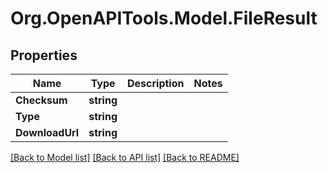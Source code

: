 # Org.OpenAPITools.Model.FileResult

## Properties

Name | Type | Description | Notes
------------ | ------------- | ------------- | -------------
**Checksum** | **string** |  | 
**Type** | **string** |  | 
**DownloadUrl** | **string** |  | 

[[Back to Model list]](../../README.md#documentation-for-models) [[Back to API list]](../../README.md#documentation-for-api-endpoints) [[Back to README]](../../README.md)

